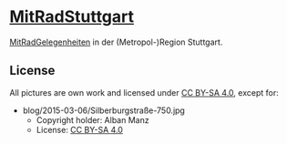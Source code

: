 # [MitRadStuttgart](http://mitradstuttgart.de/)

[MitRadGelegenheiten](http://mitradgelegenheit.org/) in der
(Metropol-)Region Stuttgart.


## License

All pictures are own work and licensed under [CC BY-SA 4.0](http://creativecommons.org/licenses/by-sa/4.0/), except for:

* blog/2015-03-06/Silberburgstraße-750.jpg
  - Copyright holder: Alban Manz
  - License: [CC BY-SA 4.0](http://creativecommons.org/licenses/by-sa/4.0/)

